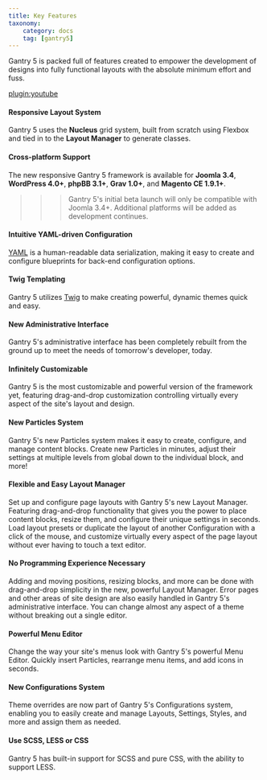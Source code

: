 ```yaml
---
title: Key Features
taxonomy:
    category: docs
    tag: [gantry5]
---
```


Gantry 5 is packed full of features created to empower the development of designs into fully functional layouts with the absolute minimum effort and fuss.

[plugin:youtube](https://www.youtube.com/watch?v=H0RCz-ziJoo)

#### Responsive Layout System

Gantry 5 uses the **Nucleus** grid system, built from scratch using Flexbox and tied in to the **Layout Manager** to generate classes.

#### Cross-platform Support

The new responsive Gantry 5 framework is available for **Joomla 3.4**, **WordPress 4.0+**, **phpBB 3.1+**, **Grav 1.0+**, and **Magento CE 1.9.1+**.

>>> Gantry 5's initial beta launch will only be compatible with Joomla 3.4+. Additional platforms will be added as development continues.

#### Intuitive YAML-driven Configuration

[YAML](http://yaml.org/) is a human-readable data serialization, making it easy to create and configure blueprints for back-end configuration options.

#### Twig Templating

Gantry 5 utilizes [Twig](http://twig.sensiolabs.org/) to make creating powerful, dynamic themes quick and easy.

#### New Administrative Interface

Gantry 5's administrative interface has been completely rebuilt from the ground up to meet the needs of tomorrow's developer, today.

#### Infinitely Customizable

Gantry 5 is the most customizable and powerful version of the framework yet, featuring drag-and-drop customization controlling virtually every aspect of the site's layout and design.

#### New Particles System

Gantry 5's new Particles system makes it easy to create, configure, and manage content blocks. Create new Particles in minutes, adjust their settings at multiple levels from global down to the individual block, and more!

#### Flexible and Easy Layout Manager

Set up and configure page layouts with Gantry 5's new Layout Manager. Featuring drag-and-drop functionality that gives you the power to place content blocks, resize them, and configure their unique settings in seconds. Load layout presets or duplicate the layout of another Configuration with a click of the mouse, and customize virtually every aspect of the page layout without ever having to touch a text editor.

#### No Programming Experience Necessary

Adding and moving positions, resizing blocks, and more can be done with drag-and-drop simplicity in the new, powerful Layout Manager. Error pages and other areas of site design are also easily handled in Gantry 5's administrative interface. You can change almost any aspect of a theme without breaking out a single editor.

#### Powerful Menu Editor

Change the way your site's menus look with Gantry 5's powerful Menu Editor. Quickly insert Particles, rearrange menu items, and add icons in seconds.

#### New Configurations System

Theme overrides are now part of Gantry 5's Configurations system, enabling you to easily create and manage Layouts, Settings, Styles, and more and assign them as needed. 

#### Use SCSS, LESS or CSS

Gantry 5 has built-in support for SCSS and pure CSS, with the ability to support LESS.
